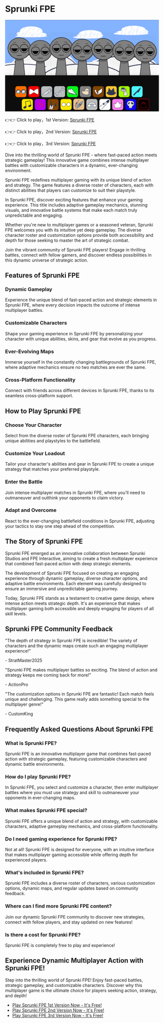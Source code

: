 # Sprunki FPE

![Sprunki FPE](https://raw.githubusercontent.com/sprunkiscrunkly/sprunki-fpe/refs/heads/main/sprunki-fpe.png "Sprunki FPE")

👉👉 Click to play，1st Version: [Sprunki FPE](https://sprunksters.com/sprunki-fpe/ "Sprunki FPE")

👉👉 Click to play，2nd Version: [Sprunki FPE](https://sprunkiscrunkly.com/sprunki-fpe/ "Sprunki FPE")

👉👉 Click to play，3rd Version: [Sprunki FPE](https://sprunkipyramixed.com/sprunki-fpe/ "Sprunki FPE")

Dive into the thrilling world of Sprunki FPE - where fast-paced action meets strategic gameplay! This innovative game combines intense multiplayer battles with customizable characters in a dynamic, ever-changing environment.

Sprunki FPE redefines multiplayer gaming with its unique blend of action and strategy. The game features a diverse roster of characters, each with distinct abilities that players can customize to suit their playstyle.

In Sprunki FPE, discover exciting features that enhance your gaming experience. This title includes adaptive gameplay mechanics, stunning visuals, and innovative battle systems that make each match truly unpredictable and engaging.

Whether you're new to multiplayer games or a seasoned veteran, Sprunki FPE welcomes you with its intuitive yet deep gameplay. The diverse character roster and customization options provide both accessibility and depth for those seeking to master the art of strategic combat.

Join the vibrant community of Sprunki FPE players! Engage in thrilling battles, connect with fellow gamers, and discover endless possibilities in this dynamic universe of strategic action.

## Features of Sprunki FPE

### Dynamic Gameplay

Experience the unique blend of fast-paced action and strategic elements in Sprunki FPE, where every decision impacts the outcome of intense multiplayer battles.

### Customizable Characters

Shape your gaming experience in Sprunki FPE by personalizing your character with unique abilities, skins, and gear that evolve as you progress.

### Ever-Evolving Maps

Immerse yourself in the constantly changing battlegrounds of Sprunki FPE, where adaptive mechanics ensure no two matches are ever the same.

### Cross-Platform Functionality

Connect with friends across different devices in Sprunki FPE, thanks to its seamless cross-platform support.

## How to Play Sprunki FPE

### Choose Your Character

Select from the diverse roster of Sprunki FPE characters, each bringing unique abilities and playstyles to the battlefield.

### Customize Your Loadout

Tailor your character's abilities and gear in Sprunki FPE to create a unique strategy that matches your preferred playstyle.

### Enter the Battle

Join intense multiplayer matches in Sprunki FPE, where you'll need to outmaneuver and outthink your opponents to claim victory.

### Adapt and Overcome

React to the ever-changing battlefield conditions in Sprunki FPE, adjusting your tactics to stay one step ahead of the competition.

## The Story of Sprunki FPE

Sprunki FPE emerged as an innovative collaboration between Sprunki Studios and FPE Interactive, aiming to create a fresh multiplayer experience that combined fast-paced action with deep strategic elements.

The development of Sprunki FPE focused on creating an engaging experience through dynamic gameplay, diverse character options, and adaptive battle environments. Each element was carefully designed to ensure an immersive and unpredictable gaming journey.

Today, Sprunki FPE stands as a testament to creative game design, where intense action meets strategic depth. It's an experience that makes multiplayer gaming both accessible and deeply engaging for players of all skill levels.

## Sprunki FPE Community Feedback

"The depth of strategy in Sprunki FPE is incredible! The variety of characters and the dynamic maps create such an engaging multiplayer experience!"

\- StratMaster2025

"Sprunki FPE makes multiplayer battles so exciting. The blend of action and strategy keeps me coming back for more!"

\- ActionPro

"The customization options in Sprunki FPE are fantastic! Each match feels unique and challenging. This game really adds something special to the multiplayer genre!"

\- CustomKing

## Frequently Asked Questions About Sprunki FPE

### What is Sprunki FPE?

Sprunki FPE is an innovative multiplayer game that combines fast-paced action with strategic gameplay, featuring customizable characters and dynamic battle environments.

### How do I play Sprunki FPE?

In Sprunki FPE, you select and customize a character, then enter multiplayer battles where you must use strategy and skill to outmaneuver your opponents in ever-changing maps.

### What makes Sprunki FPE special?

Sprunki FPE offers a unique blend of action and strategy, with customizable characters, adaptive gameplay mechanics, and cross-platform functionality.

### Do I need gaming experience for Sprunki FPE?

Not at all! Sprunki FPE is designed for everyone, with an intuitive interface that makes multiplayer gaming accessible while offering depth for experienced players.

### What's included in Sprunki FPE?

Sprunki FPE includes a diverse roster of characters, various customization options, dynamic maps, and regular updates based on community feedback.

### Where can I find more Sprunki FPE content?

Join our dynamic Sprunki FPE community to discover new strategies, connect with fellow players, and stay updated on new features!

### Is there a cost for Sprunki FPE?

Sprunki FPE is completely free to play and experience!

## Experience Dynamic Multiplayer Action with Sprunki FPE!

Step into the thrilling world of Sprunki FPE! Enjoy fast-paced battles, strategic gameplay, and customizable characters. Discover why this multiplayer game is the ultimate choice for players seeking action, strategy, and depth!

- [Play Sprunki FPE 1st Version Now - It's Free!](https://sprunksters.com/sprunki-fpe/)
- [Play Sprunki FPE 2nd Version Now - It's Free!](https://sprunkiscrunkly.com/sprunki-fpe/)
- [Play Sprunki FPE 3rd Version Now - It's Free!](https://sprunkipyramixed.com/sprunki-fpe/)
